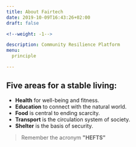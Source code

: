 ```yaml
---
title: About Fairtech
date: 2019-10-09T16:43:26+02:00
draft: false

<!--weight: -1-->

description: Community Resilience Platform
menu:
  principle

---
```


## Five areas for a stable living:

- **Health** for well-being and <!--community -->fitness.
- **Education** to connect<!-- scientifically--> with the natural world.
- **Food** is central to ending scarcity.
- **Transport** is the circulation system of society.<!--for strength and stability.-->
- **Shelter** is the basis of security.

> Remember the acronym **"HEFTS"**
